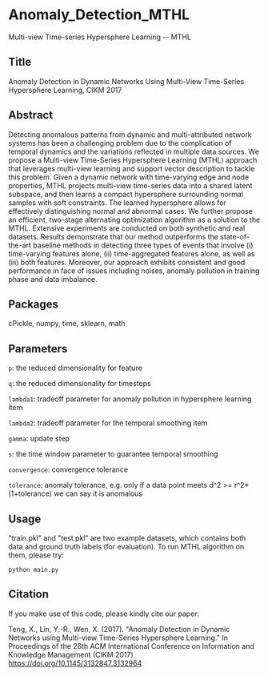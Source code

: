 # Anomaly_Detection_MTHL

Multi-view Time-series Hypersphere Learning -- MTHL

## Title

Anomaly Detection in Dynamic Networks Using Multi-View Time-Series Hypersphere Learning, CIKM 2017

## Abstract

Detecting anomalous patterns from dynamic and multi-attributed network systems has been a challenging problem due to the complication of temporal dynamics and the variations reflected in multiple data sources. We propose a Multi-view Time-Series Hypersphere Learning (MTHL) approach that leverages multi-view learning and support vector description to tackle this problem. Given a dynamic network with time-varying edge and node properties, MTHL projects multi-view time-series data into a shared latent subspace, and then learns a compact hypersphere surrounding normal samples with soft constraints. The learned hypersphere allows for effectively distinguishing normal and abnormal cases. We further propose an efficient, two-stage alternating optimization algorithm as a solution to the MTHL. Extensive experiments are conducted on both synthetic and real datasets. Results demonstrate that our method outperforms the state-of-the-art baseline methods in detecting three types of events that involve (i) time-varying features alone, (ii) time-aggregated features alone, as well as (iii) both features. Moreover, our approach exhibits consistent and good performance in face of issues including noises, anomaly pollution in training phase and data imbalance.

## Packages

cPickle, numpy, time, sklearn, math

## Parameters

```p```: the reduced dimensionality for feature

```q```: the reduced dimensionality for timesteps

```lambda1```: tradeoff parameter for anomaly pollution in hypersphere learning item

```lambda2```: tradeoff parameter for the temporal smoothing item

```gamma```: update step

```s```: the time window parameter to guarantee temporal smoothing

```convergence```: convergence tolerance

```tolerance```: anomaly tolerance, e.g. only if a data point meets d^2 >= r^2*(1+tolerance) we can say it is anomalous

## Usage

"train.pkl" and "test.pkl" are two example datasets, which contains both data and ground truth labels (for evaluation). To run MTHL algorithm on them, please try:

```python main.py```

## Citation

If you make use of this code, please kindly cite our paper:

Teng, X., Lin, Y.-R., Wen, X. (2017). "Anomaly Detection in Dynamic Networks using Multi-view Time-Series Hypersphere Learning." In Proceedings of  the 26th ACM International Conference on Information and Knowledge Management (CIKM 2017) https://doi.org/10.1145/3132847.3132964
